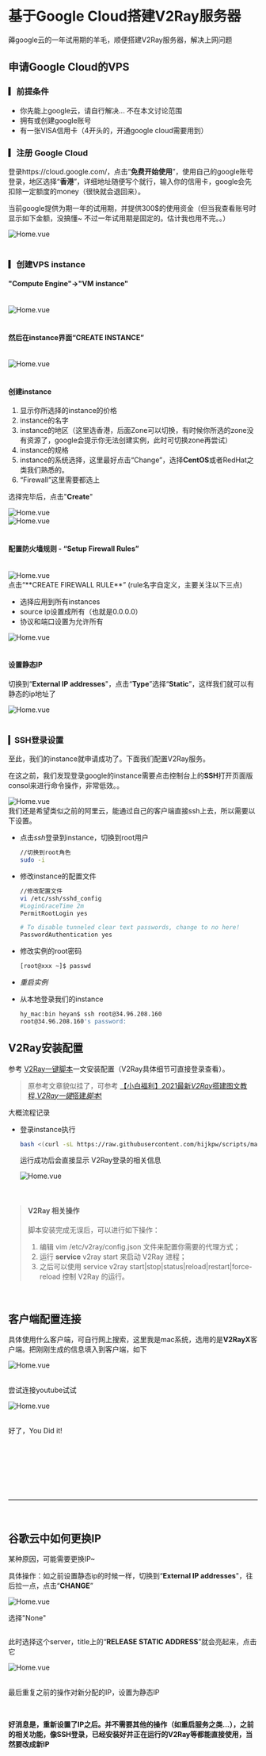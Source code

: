 
# 基于Google Cloud搭建V2Ray服务器

薅google云的一年试用期的羊毛，顺便搭建V2Ray服务器，解决上网问题



## 申请Google Cloud的VPS

### ▎前提条件

- 你先能上google云，请自行解决... 不在本文讨论范围
- 拥有或创建google账号
- 有一张VISA信用卡（4开头的，开通google cloud需要用到）

### ▎注册 Google Cloud

登录https://cloud.google.com/，点击“**免费开始使用**”，使用自己的google账号登录，地区选择“**香港**”，详细地址随便写个就行，输入你的信用卡，google会先扣除一定额度的money（很快就会退回来）。

当前google提供为期一年的试用期，并提供300$的使用资金（但当我查看账号时显示如下金额，没搞懂~ 不过一年试用期是固定的。估计我也用不完。。）

<div style="display:flex;"><img src="./images/vwgc-1.jpg" alt="Home.vue" style="display:block;" align="left"/></div>
<br>

### ▎创建VPS instance

#### "Compute Engine"->"VM instance"

<br>

<div style="display:flex;"><img src="./images/vwgc-2.jpg" alt="Home.vue" style="display:block;" align="left"/></div>
<br>

#### 然后在instance界面“CREATE INSTANCE”

<br>

<div style="display:flex;"><img src="./images/vwgc-3.jpg" alt="Home.vue" style="display:block;" align="left"/></div>
<br>

#### 创建instance

1. 显示你所选择的instance的价格
2. instance的名字
3. instance的地区（这里选香港，后面Zone可以切换，有时候你所选的zone没有资源了，google会提示你无法创建实例，此时可切换zone再尝试）
4. instance的规格
5. instance的系统选择，这里最好点击“Change”，选择**CentOS**或者RedHat之类我们熟悉的。
6. “Firewall”这里需要都选上

选择完毕后，点击"**Create**"

<div style="display:flex;"><img src="./images/vwgc-4-1.jpg" alt="Home.vue" style="display:block;" align="left"/></div>
<div style="display:flex;"><img src="./images/vwgc-4-2.jpg" alt="Home.vue" style="display:block;" align="left"/></div>
<br>

#### 配置防火墙规则 - “Setup Firewall Rules”

<br>

<div style="display:flex;"><img src="./images/vwgc-5.jpg" alt="Home.vue" style="display:block;" align="left"/></div>
点击“**CREATE FIREWALL RULE**” (rule名字自定义，主要关注以下三点)

- 选择应用到所有instances
- source ip设置成所有（也就是0.0.0.0）
- 协议和端口设置为允许所有

<div style="display:flex;"><img src="./images/vwgc-6.jpg" alt="Home.vue" style="display:block;" align="left"/></div>
<br>

#### 设置静态IP

切换到“**External IP addresses**"，点击“**Type**”选择“**Static**”，这样我们就可以有静态的ip地址了

<div style="display:flex;"><img src="./images/vwgc-7.jpg" alt="Home.vue" style="display:block;" align="left"/></div>
<br>

### ▎SSH登录设置

至此，我们的instance就申请成功了。下面我们配置V2Ray服务。

在这之前，我们发现登录google的instance需要点击控制台上的**SSH**打开页面版consol来进行命令操作，非常低效。。

<div style="display:flex;"><img src="./images/vwgc-8.jpg" alt="Home.vue" style="display:block;" align="left"/></div>
我们还是希望类似之前的阿里云，能通过自己的客户端直接ssh上去，所以需要以下设置。

- 点击*ssh*登录到instance，切换到root用户

  ```sh
  //切换到root角色
  sudo -i
  ```

- 修改instance的配置文件

  ```sh
  //修改配置文件
  vi /etc/ssh/sshd_config
  #LoginGraceTime 2m
  PermitRootLogin yes
  
  # To disable tunneled clear text passwords, change to no here!
  PasswordAuthentication yes
  ```

- 修改实例的root密码

  ```sh
  [root@xxx ~]$ passwd
  ```

- *重启实例*

- 从本地登录我们的instance

  ```sh
  hy_mac:bin heyan$ ssh root@34.96.208.160
  root@34.96.208.160's password:
  ```

  

## V2Ray安装配置

参考 [V2Ray一键脚本](https://www.hijk.pw/centos-one-click-install-v2ray/)一文安装配置（V2Ray具体细节可直接登录查看）。

> 原参考文章貌似挂了，可参考 [【小白福利】2021最新*V2Ray*搭建图文教程,*V2Ray一键*搭建*脚本*!](https://www.itblogcn.com/article/406.html)

大概流程记录

- 登录instance执行

  ```sh
  bash <(curl -sL https://raw.githubusercontent.com/hijkpw/scripts/master/centos_install_v2ray.sh)
  ```

  运行成功后会直接显示 V2Ray登录的相关信息

  <div style="display:flex;"><img src="./images/vwgc-9.jpg" alt="Home.vue" style="display:block;" align="left"/></div>

<br>

>#### V2Ray 相关操作
>
>脚本安装完成无误后，可以进行如下操作：
>
>1. 编辑 vim /etc/v2ray/config.json 文件来配置你需要的代理方式；
>2. 运行 **service** v2ray start 来启动 V2Ray 进程；
>3. 之后可以使用 service v2ray start|stop|status|reload|restart|force-reload 控制 V2Ray 的运行。

<br>

## 客户端配置连接

具体使用什么客户端，可自行网上搜索，这里我是mac系统，选用的是**V2RayX**客户端。把刚刚生成的信息填入到客户端，如下

<div style="display:flex;"><img src="./images/vwgc-10.jpg" alt="Home.vue" style="display:block;" align="left"/></div>
<br>

尝试连接youtube试试

<div style="display:flex;"><img src="./images/vwgc-11.jpg" alt="Home.vue" style="display:block;" align="left"/></div>
<br>

好了，You Did it!



<br>

<br>

<br>

<br>

<br>

<br>

<hr>

<br>

## 谷歌云中如何更换IP

某种原因，可能需要更换IP~

具体操作：如之前设置静态ip的时候一样，切换到“**External IP addresses**"，往后拉一点，点击“**CHANGE**”

<div style="display:flex;"><img src="./images/vwgc-12.jpg" alt="Home.vue" style="display:block;" align="left"/></div>

选择"None"

<div style="display:flex;"><img src="./images/vwgc-13.jpg" alt="" style="zoom:120%;display:block;" align="left"/></div>

此时选择这个server，title上的“**RELEASE STATIC ADDRESS**”就会亮起来，点击它

<div style="display:flex;"><img src="./images/vwgc-14.jpg" alt="Home.vue" style="display:block;" align="left"/></div>

<br>

最后重复之前的操作对新分配的IP，设置为静态IP

<br>

**好消息是，重新设置了IP之后。并不需要其他的操作（如重启服务之类...），之前的相关功能，像SSH登录，已经安装好并正在运行的V2Ray等都能直接使用，当然要改成新IP**




